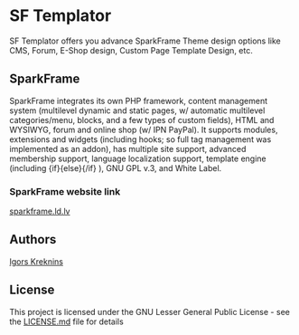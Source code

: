 # SF Templator

SF Templator offers you advance SparkFrame Theme design options like CMS, Forum, E-Shop design, Custom Page Template Design, etc.

## SparkFrame

SparkFrame integrates its own PHP framework, content management system (multilevel dynamic and static pages, w/ automatic multilevel categories/menu, blocks, and a few types of custom fields), HTML and WYSIWYG, forum and online shop (w/ IPN PayPal). It supports modules, extensions and widgets (including hooks; so full tag management was implemented as an addon), has multiple site support, advanced membership support, language localization support, template engine (including {if}{else}{/if} ), GNU GPL v.3, and White Label.

### SparkFrame website link

[sparkframe.ld.lv](http://sparkframe.id.lv/)

## Authors

[Igors Kreknins](http://tulks.com/)

## License

This project is licensed under the GNU Lesser General Public License - see the [LICENSE.md](LICENSE.md) file for details

